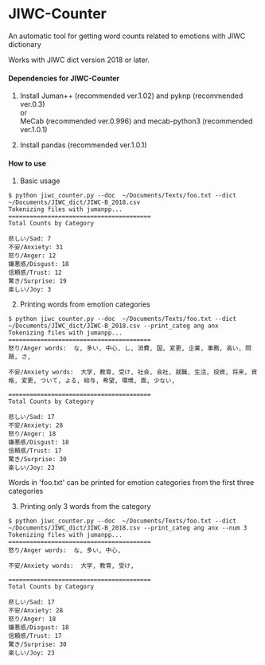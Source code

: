 # JIWC-Counter
An automatic tool for getting word counts related to emotions with JIWC dictionary

Works with JIWC dict version 2018 or later.

#### Dependencies for JIWC-Counter
1. Install Juman++ (recommended ver.1.02) and pyknp (recommended ver.0.3)\
or\
MeCab (recommended ver.0.996) and mecab-python3 (recommended ver.1.0.1)

2. Install pandas (recommended ver.1.0.1)

#### How to use

1. Basic usage
```
$ python jiwc_counter.py --doc  ~/Documents/Texts/foo.txt --dict ~/Documents/JIWC_dict/JIWC-B_2018.csv
Tokenizing files with jumanpp...
========================================
Total Counts by Category

悲しい/Sad: 7
不安/Anxiety: 31
怒り/Anger: 12
嫌悪感/Disgust: 18
信頼感/Trust: 12
驚き/Surprise: 19
楽しい/Joy: 3
```

2. Printing words from emotion categories
```
$ python jiwc_counter.py --doc  ~/Documents/Texts/foo.txt --dict ~/Documents/JIWC_dict/JIWC-B_2018.csv --print_categ ang anx
Tokenizing files with jumanpp...
========================================
怒り/Anger words:  な, 多い, 中心, し, 消費, 国, 変更, 企業, 事務, 高い, 問題, さ, 

不安/Anxiety words:  大学, 教育, 受け, 社会, 会社, 就職, 生活, 投資, 将来, 資格, 変更, ついて, よる, 給与, 希望, 環境, 面, 少ない, 

========================================
Total Counts by Category

悲しい/Sad: 17
不安/Anxiety: 28
怒り/Anger: 18
嫌悪感/Disgust: 18
信頼感/Trust: 17
驚き/Surprise: 30
楽しい/Joy: 23
```
Words in 'foo.txt' can be printed for emotion categories from the first three categories

3. Printing only 3 words from the category
```
$ python jiwc_counter.py --doc  ~/Documents/Texts/foo.txt --dict ~/Documents/JIWC_dict/JIWC-B_2018.csv --print_categ ang anx --num 3
Tokenizing files with jumanpp...
========================================
怒り/Anger words:  な, 多い, 中心, 

不安/Anxiety words:  大学, 教育, 受け,

========================================
Total Counts by Category

悲しい/Sad: 17
不安/Anxiety: 28
怒り/Anger: 18
嫌悪感/Disgust: 18
信頼感/Trust: 17
驚き/Surprise: 30
楽しい/Joy: 23
```
